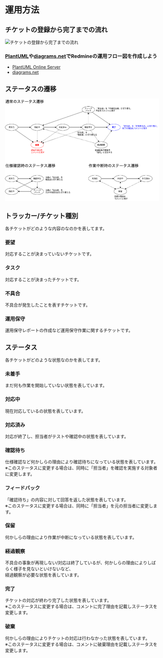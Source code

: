 運用方法
==========================

チケットの登録から完了までの流れ
---------------------------

![チケットの登録から完了までの流れ](http://www.plantuml.com/plantuml/png/dP5TIiD058NViufim0tu8DsAe6_LYjRtt1bI4fE2Lgo6AjOVMsaXKX75fCR5d4n-Tk6T4GM389YdpBa_tpdSrbvtVRUxlzMsr7YXZWugnxLNrknw69HHmezLkvfGSJw2640In09IGdgWUHcbTVXejJkT7TkKfhea7Y1d4A-c9-RPF7tcMUNUWoP5ue0kGH4e0qqjcxzlaiP-UM0idD2iwK4k8TxrlzFdJQoNrqarwwlC1LrfaURgrYz6Jw1JvTqnjWXSzNRCQxXaclLWdbtKuwM6Yy2GVmdy5ndo1E96wzA7FFmCtBJWoeO5zHApNdWfmwtDxGth7sGLXtdIQw1-N4GCwg4FEjFnMapXctu0)

### [PlantUML](https://plantuml.com/ja/)や[diagrams.net](https://www.diagrams.net/)でRedmineの運用フロー図を作成しよう

* [PlantUML Online Server](http://www.plantuml.com/plantuml/uml/dP5TIiD058NViufim0tu8DsAe6_LYjRtt1bI4fE2Lgo6AjOVMsaXKX75fCR5d4n-Tk6T4GM389YdpBa_tpdSrbvtVRUxlzMsr7YXZWugnxLNrknw69HHmezLkvfGSJw2640In09IGdgWUHcbTVXejJkT7TkKfhea7Y1d4A-c9-RPF7tcMUNUWoP5ue0kGH4e0qqjcxzlaiP-UM0idD2iwK4k8TxrlzFdJQoNrqarwwlC1LrfaURgrYz6Jw1JvTqnjWXSzNRCQxXaclLWdbtKuwM6Yy2GVmdy5ndo1E96wzA7FFmCtBJWoeO5zHApNdWfmwtDxGth7sGLXtdIQw1-N4GCwg4FEjFnMapXctu0)
* [diagrams.net](https://app.diagrams.net/)

ステータスの遷移
---------------------------

![ステータスの遷移](status_transition.drawio.png)

トラッカー/チケット種別
---------------------------

各チケットがどのような内容のなのかを表してます。

### 要望

対応することが決まっていないチケットです。

### タスク

対応することが決まったチケットです。

### 不具合

不具合が発生したことを表すチケットです。

### 運用保守

運用保守レポートの作成など運用保守作業に関するチケットです。

ステータス
---------------------------

各チケットがどのような状態なのかを表してます。

### 未着手

まだ何も作業を開始していない状態を表しています。

### 対応中

現在対応しているの状態を表しています。

### 対応済み

対応が終了し、担当者がテストや確認中の状態を表しています。

### 確認待ち

仕様確認など何かしらの理由により確認待ちになっている状態を表しています。  
※このステータスに変更する場合は、同時に「担当者」を確認を実施する対象者に変更します。

### フィードバック

「確認待ち」の内容に対して回答を返した状態を表しています。  
※このステータスに変更する場合は、同時に「担当者」を元の担当者に変更します。

### 保留

何かしらの理由により作業が中断になっている状態を表しています。

### 経過観察

不具合の事象が再現しない/対応は終了しているが、何かしらの理由によりしばらく様子を見ないといけないなど、  
経過観察が必要な状態を表しています。

### 完了

チケットの対応が終わり完了した状態を表しています。  
※このステータスに変更する場合は、コメントに完了理由を記載しステータスを変更します。

### 破棄

何かしらの理由によりチケットの対応は行わなかった状態を表しています。  
※このステータスに変更する場合は、コメントに破棄理由を記載しステータスを変更します。

